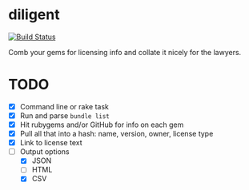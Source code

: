 diligent
========

[![Build Status](https://secure.travis-ci.org/copyhacker/diligent.png?branch=master)](https://travis-ci.org/copyhacker/diligent)

Comb your gems for licensing info and collate it nicely for the lawyers.


# TODO

- [x] Command line or rake task
- [x] Run and parse `bundle list`
- [x] Hit rubygems and/or GitHub for info on each gem
- [x] Pull all that into a hash: name, version, owner, license type
- [x] Link to license text
- [ ] Output options
  - [x] JSON
  - [ ] HTML
  - [x] CSV
